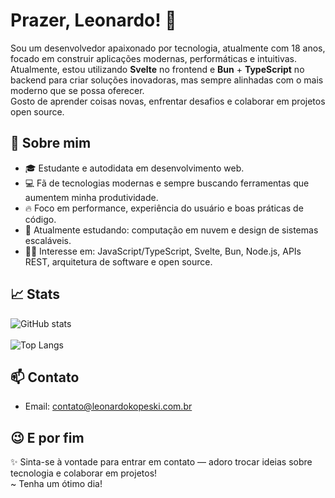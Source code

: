 # Prazer, Leonardo! 👋

Sou um desenvolvedor apaixonado por tecnologia, atualmente com 18 anos, focado em construir aplicações modernas, performáticas e intuitivas.  
Atualmente, estou utilizando **Svelte** no frontend e **Bun** + **TypeScript** no backend para criar soluções inovadoras, mas sempre alinhadas com o mais moderno que se possa oferecer.  
Gosto de aprender coisas novas, enfrentar desafios e colaborar em projetos open source.

## 🚀 Sobre mim

- 🎓 Estudante e autodidata em desenvolvimento web.
- 💻 Fã de tecnologias modernas e sempre buscando ferramentas que aumentem minha produtividade.
- 🔥 Foco em performance, experiência do usuário e boas práticas de código.
- 🌱 Atualmente estudando: computação em nuvem e design de sistemas escaláveis.
- 👨‍💻 Interesse em: JavaScript/TypeScript, Svelte, Bun, Node.js, APIs REST, arquitetura de software e open source.

## 📈 Stats
![GitHub stats](https://github-readme-stats.vercel.app/api?username=LeonardoKopeski&show_icons=true&theme=radical)<br><br>
![Top Langs](https://github-readme-stats.vercel.app/api/top-langs/?username=LeonardoKopeski&langs_count=10&theme=radical)

## 📫 Contato

- Email: [contato@leonardokopeski.com.br](mailto:contato@leonardokopeski.com.br)

## 😉 E por fim
✨ Sinta-se à vontade para entrar em contato — adoro trocar ideias sobre tecnologia e colaborar em projetos!  
~ Tenha um ótimo dia!
